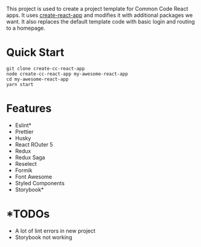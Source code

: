 This project is used to create a project template for Common Code React apps. It uses [create-react-app](https://facebook.github.io/create-react-app/) and modifies it with additional packages we want. It also replaces the default template code with basic login and routing to a homepage. 

# Quick Start
```
git clone create-cc-react-app
node create-cc-react-app my-awesome-react-app
cd my-awesome-react-app
yarn start
```

# Features
- Eslint*
- Prettier
- Husky
- React ROuter 5
- Redux
- Redux Saga
- Reselect
- Formik
- Font Awesome
- Styled Components
- Storybook*

# *TODOs
- A lot of lint errors in new project
- Storybook not working
